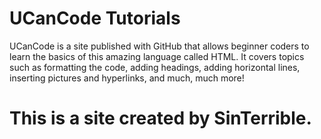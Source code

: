 # UCanCode Tutorials
<p>UCanCode is a site published with GitHub that allows beginner coders to learn the basics of this amazing language called HTML. 
  It covers topics such as formatting the code, adding headings, adding horizontal lines, inserting pictures and hyperlinks, and much, much more!</p>
<p><h1>This is a site created by SinTerrible.</h1></p>

